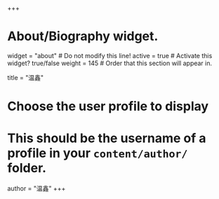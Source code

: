 +++
# About/Biography widget.
widget = "about"  # Do not modify this line!
active = true  # Activate this widget? true/false
weight = 145  # Order that this section will appear in.

title = "温鑫"

# Choose the user profile to display
# This should be the username of a profile in your `content/author/` folder.
author = "温鑫"
+++
